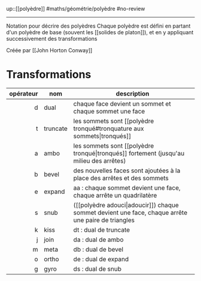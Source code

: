 up::[[polyèdre]]
#maths/géométrie/polyèdre #no-review 

----
Notation pour décrire des polyèdres
Chaque polyèdre est défini en partant d'un polyèdre de base (souvent les [[solides de platon]]), et en y appliquant successivement des transformations

Créée par [[John Horton Conway]]

# Transformations

| opérateur | nom      | description                                                                                         |
| ---------:| -------- | --------------------------------------------------------------------------------------------------- |
|         d | dual     | chaque face devient un sommet et chaque sommet une face                                             |
|         t | truncate | les sommets sont [[polyèdre tronqué#tronquature aux sommets\|tronqués]]                             |
|         a | ambo     | les sommets sont [[polyèdre tronqué\|tronqués]] fortement (jusqu'au milieu des arrêtes)             |
|         b | bevel    | des nouvelles faces sont ajoutées à la place des arrêtes et des sommets                             |
|         e | expand   | aa : chaque sommet devient une face, chaque arrête un quadrilatère                                  |
|         s | snub     | ([[polyèdre adouci\|adoucir]]) chaque sommet devient une face, chaque arrête une paire de triangles |
|         k | kiss     | dt : dual de truncate                                                                               |
|         j | join     | da : dual de ambo                                                                                   |
|         m | meta     | db : dual de bevel                                                                                  |
|         o | ortho    | de : dual de expand                                                                                 |
|         g | gyro     | ds : dual de snub                                                                                   |
